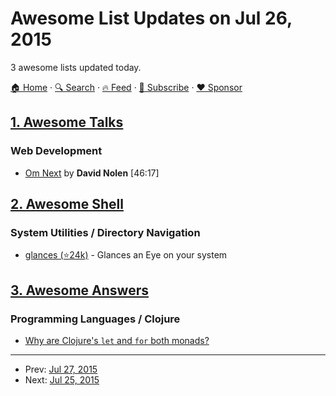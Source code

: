 # Awesome List Updates on Jul 26, 2015

3 awesome lists updated today.

[🏠 Home](/README.md) · [🔍 Search](https://www.trackawesomelist.com/search/) · [🔥 Feed](https://www.trackawesomelist.com/rss.xml) · [📮 Subscribe](https://trackawesomelist.us17.list-manage.com/subscribe?u=d2f0117aa829c83a63ec63c2f&id=36a103854c) · [❤️  Sponsor](https://github.com/sponsors/theowenyoung)



## [1. Awesome Talks](/content/JanVanRyswyck/awesome-talks/README.md)

### Web Development

*   [Om Next](https://www.youtube.com/watch?v=ByNs9TG30E8) by **David Nolen** \[46:17]

## [2. Awesome Shell](/content/alebcay/awesome-shell/README.md)

### System Utilities / Directory Navigation

*   [glances (⭐24k)](https://github.com/nicolargo/glances) - Glances an Eye on your system

## [3. Awesome Answers](/content/cyberglot/awesome-answers/README.md)

### Programming Languages / Clojure

*   [Why are Clojure's `let` and `for` both monads?](http://stackoverflow.com/a/21763329/1766338)

---

- Prev: [Jul 27, 2015](/content/2015/07/27/README.md)
- Next: [Jul 25, 2015](/content/2015/07/25/README.md)